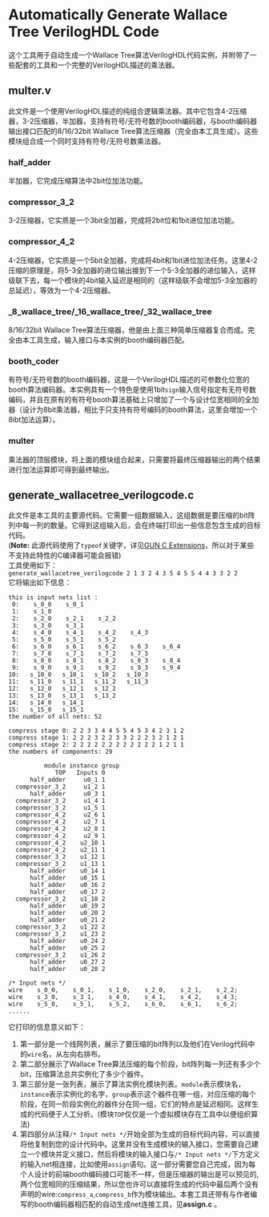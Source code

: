 # Automatically Generate Wallace Tree VerilogHDL Code
这个工具用于自动生成一个Wallace Tree算法VerilogHDL代码实例，并附带了一些配套的工具和一个完整的VerilogHDL描述的乘法器。
## multer.v
此文件是一个使用VerilogHDL描述的纯组合逻辑乘法器。其中它包含4-2压缩器，3-2压缩器，半加器，支持有符号/无符号数的booth编码器，与booth编码器输出接口匹配的8/16/32bit Wallace Tree算法压缩器（完全由本工具生成）。这些模块组合成一个同时支持有符号/无符号数乘法器。
### half_adder
半加器，它完成压缩算法中2bit位加法功能。
### compressor_3_2
3-2压缩器，它实质是一个3bit全加器，完成将2bit位和1bit进位加法功能。
### compressor_4_2
4-2压缩器，它实质是一个5bit全加器，完成将4bit和1bit进位加法任务。这里4-2压缩的原理是，将5-3全加器的进位输出接到下一个5-3全加器的进位输入，这样级联下去，每一个模块的4bit输入延迟是相同的（这样级联不会增加5-3全加器的总延迟），等效为一个4-2压缩器。
### \_8\_wallace\_tree/\_16\_wallace\_tree/\_32\_wallace\_tree
8/16/32bit Wallace Tree算法压缩器，他是由上面三种简单压缩器复合而成。完全由本工具生成，输入接口与本实例的booth编码器匹配。
### booth_coder
有符号/无符号数的booth编码器，这是一个VerilogHDL描述的可参数化位宽的booth算法编码器。本实例具有一个特色是使用1bit`sign`输入信号指定有无符号数编码，并且在原有的有符号booth算法基础上只增加了一个与设计位宽相同的全加器（设计为8bit乘法器，相比于只支持有符号编码的booth算法，这里会增加一个8ibt加法运算）。
### multer
乘法器的顶层模块，将上面的模块组合起来，只需要将最终压缩器输出的两个结果进行加法运算即可得到最终输出。
## generate\_wallacetree\_verilogcode.c
此文件是本工具的主要源代码。它需要一组数据输入，这组数据是要压缩的bit阵列中每一列的数量。它得到这组输入后，会在终端打印出一些信息包含生成的目标代码。  
(**Note:** 此源代码使用了`typeof`关键字，详见[GUN C Extensions](https://gcc.gnu.org/onlinedocs/gcc-4.6.2/gcc/C-Extensions.html#C-Extensions)，所以对于某些不支持此特性的C编译器可能会报错)  
工具使用如下：  
`generate_wallacetree_verilogcode 2 1 3 2 4 3 5 4 5 5 4 4 3 3 2 2`  
它将输出如下信息：  
```
this is input nets list :
 0:    s_0_0    s_0_1 
 1:    s_1_0 
 2:    s_2_0    s_2_1    s_2_2 
 3:    s_3_0    s_3_1 
 4:    s_4_0    s_4_1    s_4_2    s_4_3 
 5:    s_5_0    s_5_1    s_5_2 
 6:    s_6_0    s_6_1    s_6_2    s_6_3    s_6_4 
 7:    s_7_0    s_7_1    s_7_2    s_7_3 
 8:    s_8_0    s_8_1    s_8_2    s_8_3    s_8_4 
 9:    s_9_0    s_9_1    s_9_2    s_9_3    s_9_4 
10:   s_10_0   s_10_1   s_10_2   s_10_3 
11:   s_11_0   s_11_1   s_11_2   s_11_3 
12:   s_12_0   s_12_1   s_12_2 
13:   s_13_0   s_13_1   s_13_2 
14:   s_14_0   s_14_1 
15:   s_15_0   s_15_1 
the number of all nets: 52

compress stage 0: 2 2 3 3 4 4 5 5 4 5 3 4 2 3 1 2 
compress stage 1: 2 2 2 3 2 2 3 3 2 2 2 3 2 1 2 1 
compress stage 2: 2 2 2 2 2 2 2 2 2 2 2 2 1 2 1 1 
the numbers of components: 29

          module instance group
             TOP   Inputs 0
      half_adder     u0_1 1
  compressor_3_2     u1_2 1
      half_adder     u0_3 1
  compressor_3_2     u1_4 1
  compressor_3_2     u1_5 1
  compressor_4_2     u2_6 1
  compressor_4_2     u2_7 1
  compressor_4_2     u2_8 1
  compressor_4_2     u2_9 1
  compressor_4_2    u2_10 1
  compressor_4_2    u2_11 1
  compressor_3_2    u1_12 1
  compressor_3_2    u1_13 1
      half_adder    u0_14 1
      half_adder    u0_15 1
      half_adder    u0_16 2
      half_adder    u0_17 2
  compressor_3_2    u1_18 2
      half_adder    u0_19 2
      half_adder    u0_20 2
      half_adder    u0_21 2
  compressor_3_2    u1_22 2
  compressor_3_2    u1_23 2
      half_adder    u0_24 2
      half_adder    u0_25 2
  compressor_3_2    u1_26 2
      half_adder    u0_27 2
      half_adder    u0_28 2

/* Input nets */
wire    s_0_0,    s_0_1,    s_1_0,    s_2_0,    s_2_1,    s_2_2;  
wire    s_3_0,    s_3_1,    s_4_0,    s_4_1,    s_4_2,    s_4_3;  
wire    s_5_0,    s_5_1,    s_5_2,    s_6_0,    s_6_1,    s_6_2; 
......
```  
它打印的信息意义如下：  
1. 第一部分是一个线网列表，展示了要压缩的bit阵列以及他们在Verilog代码中的`wire`名，从左向右排布。
2. 第二部分展示了Wallace Tree算法压缩的每个阶段，bit阵列每一列还有多少个bit，压缩算法总共实例化了多少个器件。
3. 第三部分是一张列表，展示了算法实例化模块列表。`module`表示模块名，`instance`表示实例化的名字，`group`表示这个器件在哪一组，对应压缩的每个阶段，在同一阶段实例化的器件分在同一组，它们的特点是延迟相同。这样生成的代码便于人工分析。(模块`TOP`仅仅是一个虚拟模块存在工具中以便组织算法)
4. 第四部分从注释`/* Input nets */`开始全部为生成的目标代码内容，可以直接将他复制到您的设计代码中。这里并没有生成模块的输入接口，您需要自己建立一个模块并定义接口，然后将模块的输入接口与`/* Input nets */`下方定义的输入net相连接，比如使用`assign`语句。这一部分需要您自己完成，因为每个人设计的前端booth编码接口可能不一样，但是压缩器的输出是可以预见的,两个位宽相同的压缩结果，所以您也许可以直接将生成的代码中最后两个没有声明的wire:`compress_a`,`compress_b`作为模块输出。本套工具还带有与作者编写的booth编码器相匹配的自动生成net连接工具，见**assign.c** 。
